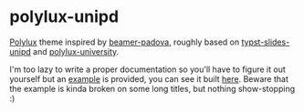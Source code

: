 # polylux-unipd

[Polylux](https://github.com/andreasKroepelin/polylux) theme inspired by [beamer-padova](https://www.math.unipd.it/~burattin/other/tema-latex-beamer-padova/), roughly based on [typst-slides-unipd](https://github.com/SkiFire13/typst-slides-unipd) and [polylux-university](https://github.com/andreasKroepelin/polylux/blob/main/themes/university.typ).

I'm too lazy to write a proper documentation so you'll have to figure it out yourself but an [example](./slides.typ) is provided, you can see it built [here](./slides.pdf). Beware that the example is kinda broken on some long titles, but nothing show-stopping :)
